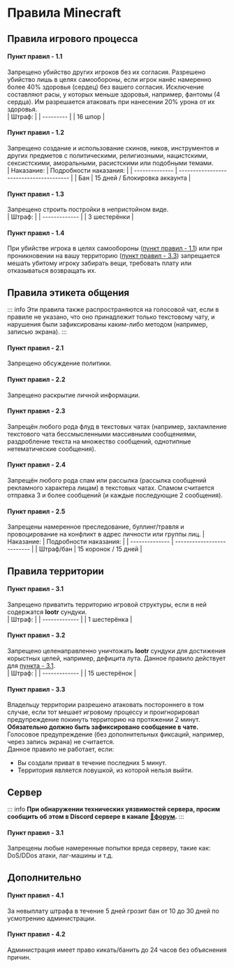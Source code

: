 # Правила Minecraft

## Правила игрового процесса

#### Пункт правил - 1.1
Запрещено убийство других игроков без их согласия. Разрешено убийство лишь в целях самообороны, если игрок нанёс намеренно более 40% здоровья (сердец) без вашего согласия. Исключение составляют расы, у которых меньше здоровья, например, фантомы (4 сердца). Им разрешается атаковать при нанесении 20% урона от их здоровья.  
| Штраф:    |
| --------- |
| 16 шпор   |

#### Пункт правил - 1.2
Запрещено создание и использование скинов, ников, инструментов и других предметов с политическими, религиозными, нацистскими, сексистскими, аморальными, расистскими или подобными темами.  
| Наказание:     | Подробности наказания:                  |
| -------------- | --------------------------------------- |
| Бан            | 15 дней / Блокировка аккаунта          |

#### Пункт правил - 1.3
Запрещено строить постройки в непристойном виде.  
| Штраф:    |
| ------------- |
| 3 шестерёнки  |

#### Пункт правил - 1.4
При убийстве игрока в целях самообороны ([пункт правил - 1.1](#пункт-правил-1-1)) или при проникновении на вашу территорию ([пункт правил - 3.3](#пункт-правил-3-3)) запрещается мешать убитому игроку забирать вещи, требовать плату или отказываться возвращать их.

## Правила этикета общения

::: info
Эти правила также распространяются на голосовой чат, если в правиле не указано, что оно принадлежит только текстовому чату, и нарушения были зафиксированы каким-либо методом (например, записью экрана).
:::

#### Пункт правил - 2.1
Запрещено обсуждение политики.

#### Пункт правил - 2.2
Запрещено раскрытие личной информации.

#### Пункт правил - 2.3
Запрещён любого рода флуд в текстовых чатах (например, захламление текстового чата бессмысленными массивными сообщениями, раздробление текста на множество сообщений, однотипные нетематические сообщения).

#### Пункт правил - 2.4
Запрещён любого рода спам или рассылка (рассылка сообщений рекламного характера лицам) в текстовых чатах. Спамом считается отправка 3 и более сообщений (и каждые последующие 2 сообщения).

#### Пункт правил - 2.5
Запрещены намеренное преследование, буллинг/травля и провоцирование на конфликт в адрес личности или группы лиц.
| Наказание:     | Подробности наказания:     |
| -------------- | -------------------------- |
| Штраф/бан      | 15 коронок / 15 дней       |

## Правила территории

#### Пункт правил - 3.1
Запрещено приватить территорию игровой структуры, если в ней содержатся **lootr** сундуки.  
| Штраф:        |
| ------------- |
| 1 шестерёнка  |

#### Пункт правил - 3.2
Запрещено целенаправленно уничтожать **lootr** сундуки для достижения корыстных целей, например, дефицита лута. Данное правило действует для [пункта - 3.1](#пункт-правил-3-1).  
| Штраф:        |
| ------------- |
| 15 шестерёнок |

#### Пункт правил - 3.3 
Владельцу территории разрешено атаковать постороннего в том случае, если тот мешает игровому процессу и проигнорировал предупреждение покинуть территорию на протяжении 2 минут. **Обязательно должно быть зафиксировано сообщение в чате.** Голосовое предупреждение (без дополнительных фиксаций, например, через запись экрана) не считается.  
Данное правило не работает, если:  
- Вы создали приват в течение последних 5 минут.  
- Территория является ловушкой, из которой нельзя выйти.

## Сервер

::: info
**При обнаружении технических уязвимостей сервера, просим сообщить об этом в Discord сервере в канале ⁠[💭форум](https://discord.com/channels/1178798145476501544/1251953765058220062).**
:::

#### Пункт правил - 3.1
Запрещены любые намеренные попытки вреда серверу, такие как: DoS/DDos атаки, лаг-машины и т.д.

## Дополнительно

#### Пункт правил - 4.1
За невыплату штрафа в течение 5 дней грозит бан от 10 до 30 дней по усмотрению администрации.

#### Пункт правил - 4.2
Администрация имеет право кикать/банить до 24 часов без объяснения причин.